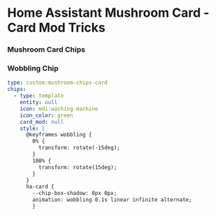 # Home Assistant Mushroom Card - Card Mod Tricks

### Mushroom Card Chips

### Wobbling Chip

```YAML
type: custom:mushroom-chips-card
chips:
  - type: template
    entity: null
    icon: mdi:washing-machine
    icon_color: green
    card_mod: null
    style: |
      @keyframes wobbling {
        0% {
          transform: rotate(-15deg);
        }
        100% {
          transform: rotate(15deg);
        }
      }
      ha-card {
        --chip-box-shadow: 0px 0px;
        animation: wobbling 0.1s linear infinite alternate;
        }
```
